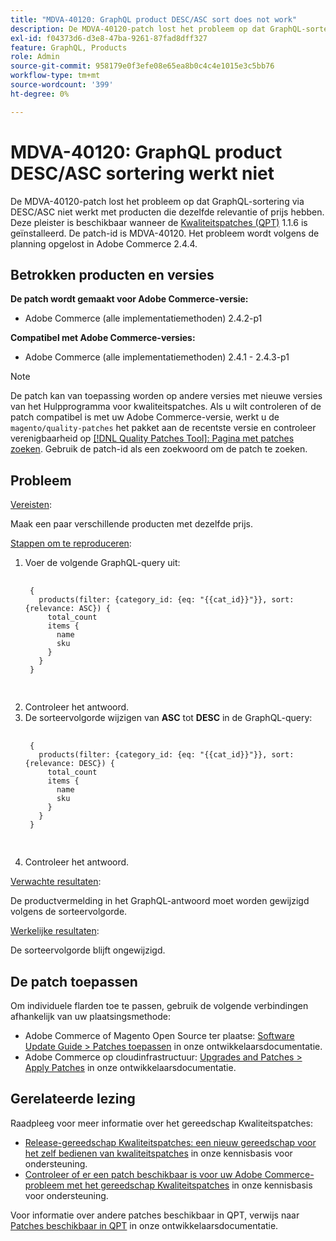 ```yaml
---
title: "MDVA-40120: GraphQL product DESC/ASC sort does not work"
description: De MDVA-40120-patch lost het probleem op dat GraphQL-sortering via DESC/ASC niet werkt met producten die dezelfde relevantie of prijs hebben. Deze patch is beschikbaar wanneer [Quality Patches Tool (QPT)] (/help/announcements/adobe-commerce-announcements/magento-quality-patches-released-new-tool-to-self-serve-quality-patches.md) 1.1.6 is geïnstalleerd. De patch-id is MDVA-40120. Het probleem wordt volgens de planning opgelost in Adobe Commerce 2.4.4.
exl-id: f04373d6-d3e8-47ba-9261-87fad8dff327
feature: GraphQL, Products
role: Admin
source-git-commit: 958179e0f3efe08e65ea8b0c4c4e1015e3c5bb76
workflow-type: tm+mt
source-wordcount: '399'
ht-degree: 0%

---
```


# MDVA-40120: GraphQL product DESC/ASC sortering werkt niet

De MDVA-40120-patch lost het probleem op dat GraphQL-sortering via DESC/ASC niet werkt met producten die dezelfde relevantie of prijs hebben. Deze pleister is beschikbaar wanneer de [Kwaliteitspatches (QPT)](/help/announcements/adobe-commerce-announcements/magento-quality-patches-released-new-tool-to-self-serve-quality-patches.md) 1.1.6 is geïnstalleerd. De patch-id is MDVA-40120. Het probleem wordt volgens de planning opgelost in Adobe Commerce 2.4.4.

## Betrokken producten en versies

**De patch wordt gemaakt voor Adobe Commerce-versie:**

* Adobe Commerce (alle implementatiemethoden) 2.4.2-p1

**Compatibel met Adobe Commerce-versies:**

* Adobe Commerce (alle implementatiemethoden) 2.4.1 - 2.4.3-p1

>[!NOTE]
>
>De patch kan van toepassing worden op andere versies met nieuwe versies van het Hulpprogramma voor kwaliteitspatches. Als u wilt controleren of de patch compatibel is met uw Adobe Commerce-versie, werkt u de `magento/quality-patches` het pakket aan de recentste versie en controleer verenigbaarheid op [[!DNL Quality Patches Tool]: Pagina met patches zoeken](https://devdocs.magento.com/quality-patches/tool.html#patch-grid). Gebruik de patch-id als een zoekwoord om de patch te zoeken.

## Probleem

<u>Vereisten</u>:

Maak een paar verschillende producten met dezelfde prijs.

<u>Stappen om te reproduceren</u>:

1. Voer de volgende GraphQL-query uit:
   <pre>
    <code class="language-graphql">
    {
      products(filter: {category_id: {eq: "{{cat_id}}"}}, sort: {relevance: ASC}) {
        total_count
        items {
          name
          sku
        }
      }
    }
    </code>
    </pre>
1. Controleer het antwoord.
1. De sorteervolgorde wijzigen van **ASC** tot **DESC** in de GraphQL-query:
   <pre>
    <code class="language-graphql">
    {
      products(filter: {category_id: {eq: "{{cat_id}}"}}, sort: {relevance: DESC}) {
        total_count
        items {
          name
          sku
        }
      }
    }
    </code>
    </pre>
1. Controleer het antwoord.

<u>Verwachte resultaten</u>:

De productvermelding in het GraphQL-antwoord moet worden gewijzigd volgens de sorteervolgorde.

<u>Werkelijke resultaten</u>:

De sorteervolgorde blijft ongewijzigd.

## De patch toepassen

Om individuele flarden toe te passen, gebruik de volgende verbindingen afhankelijk van uw plaatsingsmethode:

* Adobe Commerce of Magento Open Source ter plaatse: [Software Update Guide > Patches toepassen](https://devdocs.magento.com/guides/v2.4/comp-mgr/patching/mqp.html) in onze ontwikkelaarsdocumentatie.
* Adobe Commerce op cloudinfrastructuur: [Upgrades and Patches > Apply Patches](https://devdocs.magento.com/cloud/project/project-patch.html) in onze ontwikkelaarsdocumentatie.

## Gerelateerde lezing

Raadpleeg voor meer informatie over het gereedschap Kwaliteitspatches:

* [Release-gereedschap Kwaliteitspatches: een nieuw gereedschap voor het zelf bedienen van kwaliteitspatches](/help/announcements/adobe-commerce-announcements/magento-quality-patches-released-new-tool-to-self-serve-quality-patches.md) in onze kennisbasis voor ondersteuning.
* [Controleer of er een patch beschikbaar is voor uw Adobe Commerce-probleem met het gereedschap Kwaliteitspatches](/help/support-tools/patches-available-in-qpt-tool/check-patch-for-magento-issue-with-magento-quality-patches.md) in onze kennisbasis voor ondersteuning.

Voor informatie over andere patches beschikbaar in QPT, verwijs naar [Patches beschikbaar in QPT](https://devdocs.magento.com/quality-patches/tool.html#patch-grid) in onze ontwikkelaarsdocumentatie.
